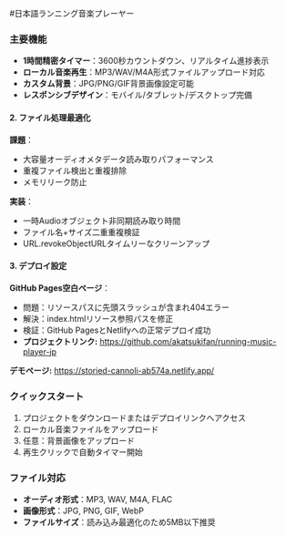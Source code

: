 #日本語ランニング音楽プレーヤー

### 主要機能
- **1時間精密タイマー**：3600秒カウントダウン、リアルタイム進捗表示
- **ローカル音楽再生**：MP3/WAV/M4A形式ファイルアップロード対応
- **カスタム背景**：JPG/PNG/GIF背景画像設定可能
- **レスポンシブデザイン**：モバイル/タブレット/デスクトップ完備

#### 2. ファイル処理最適化
**課題**：
- 大容量オーディオメタデータ読み取りパフォーマンス
- 重複ファイル検出と重複排除
- メモリリーク防止

**実装**：
- 一時Audioオブジェクト非同期読み取り時間
- ファイル名+サイズ二重重複検証
- URL.revokeObjectURLタイムリーなクリーンアップ

#### 3. デプロイ設定
**GitHub Pages空白ページ**：
- 問題：リソースパスに先頭スラッシュが含まれ404エラー
- 解決：index.htmlリソース参照パスを修正
- 検証：GitHub PagesとNetlifyへの正常デプロイ成功
- **プロジェクトリンク:** https://github.com/akatsukifan/running-music-player-jp

**デモページ:** https://storied-cannoli-ab574a.netlify.app/


### クイックスタート
1. プロジェクトをダウンロードまたはデプロイリンクへアクセス
2. ローカル音楽ファイルをアップロード
3. 任意：背景画像をアップロード
4. 再生クリックで自動タイマー開始

### ファイル対応
- **オーディオ形式**：MP3, WAV, M4A, FLAC
- **画像形式**：JPG, PNG, GIF, WebP
- **ファイルサイズ**：読み込み最適化のため5MB以下推奨




